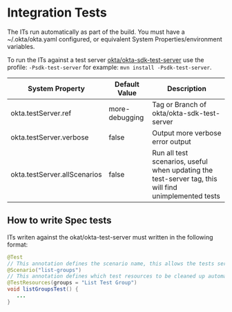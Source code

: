 # Integration Tests

The ITs run automatically as part of the build.  You must have a ~/.okta/okta.yaml configured, or equivalent System Properties/environment variables.

To run the ITs against a test server [okta/okta-sdk-test-server](https://github.com/okta/okta-sdk-test-server) use the profile: `-Psdk-test-server` for example: `mvn install -Psdk-test-server`.

| System Property              | Default Value  | Description | 
|------------------------------|----------------|-------------|
| okta.testServer.ref          | more-debugging | Tag or Branch of okta/okta-sdk-test-server |
| okta.testServer.verbose      | false          | Output more verbose error output |
| okta.testServer.allScenarios | false          | Run all test scenarios, useful when updating the test-server tag, this will find unimplemented tests |
 
## How to write Spec tests

ITs writen against the okat/okta-test-server must written in the following format:

``` java
@Test
// This annotation defines the scenario name, this allows the tests server to be run with the correct list of scenarios
@Scenario("list-groups")
// This annotation defines which test resources to be cleaned up automatically before the test is run
@TestResources(groups = "List Test Group")
void listGroupsTest() {
   ...
}
```